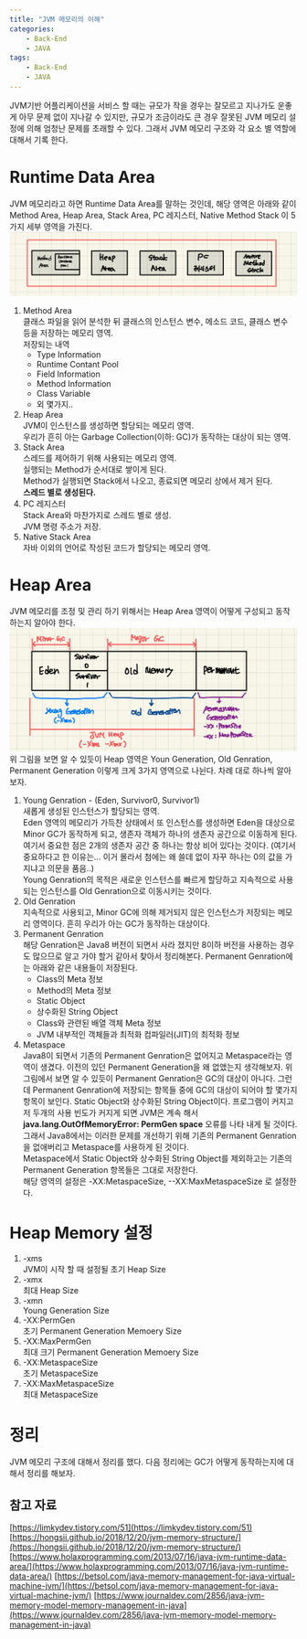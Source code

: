 ```yaml
---
title: "JVM 메모리의 이해"
categories: 
    - Back-End
    - JAVA
tags: 
    - Back-End
    - JAVA
---
```

JVM기반 어플리케이션을 서비스 할 때는 규모가 작을 경우는 잘모르고 지나가도 운좋게 아무 문제 없이 지나갈 수 있지만, 규모가 조금이라도 큰 경우 잘못된 JVM 메모리 설정에 의해 엄청난 문제를 초래할 수 있다. 그래서 JVM 메모리 구조와 각 요소 별 역할에 대해서 기록 한다.     
# Runtime Data Area
JVM 메모리라고 하면 Runtime Data Area를 말하는 것인데, 해당 영역은 아래와 같이 Method Area, Heap Area, Stack Area, PC 레지스터, Native Method Stack 이 5가지 세부 영역을 가진다.   
![JVM1](/assets/images/java1/JVM_Memory.jpeg)

1. Method Area   
    클래스 파일을 읽어 분석한 뒤 클래스의 인스턴스 변수, 메소드 코드, 클래스 변수 등을 저장하는 메모리 영역.    
    저장되는 내역    
    * Type Information
    * Runtime Contant Pool
    * Field Information
    * Method Information
    * Class Variable
    * 외 몇가지..
2. Heap Area   
    JVM이 인스턴스를 생성하면 할당되는 메모리 영역.   
    우리가 흔히 아는 Garbage Collection(이하: GC)가 동작하는 대상이 되는 영역.   
3. Stack Area   
    스레드를 제어하기 위해 사용되는 메모리 영역.    
    실행되는 Method가 순서대로 쌓이게 된다.   
    Method가 실행되면 Stack에서 나오고, 종료되면 메모리 상에서 제거 된다.    
    **스레드 별로 생성된다.**
4. PC 레지스터    
    Stack Area와 마찬가지로 스레드 별로 생성.    
    JVM 명령 주소가 저장.    
5. Native Stack Area    
    자바 이외의 언어로 작성된 코드가 할당되는 메모리 영역.    

# Heap Area
JVM 메모리를 조정 및 관리 하기 위해서는 Heap Area 영역이 어떻게 구성되고 동작하는지 알아야 한다. 
![JVM2](/assets/images/java1/JVM_Heap.jpeg)
위 그림을 보면 알 수 있듯이 Heap 영역은 Youn Generation, Old Genration, Permanent Generation 이렇게 크게 3가지 영역으로 나뉜다. 차례 대로 하나씩 알아 보자.    
1. Young Genration - (Eden, Survivor0, Survivor1)    
    새롭게 생성된 인스턴스가 할당되는 영역.    
    Eden 영역의 메모리가 가득찬 상태에서 또 인스턴스를 생성하면 Eden을 대상으로 Minor GC가 동작하게 되고, 생존자 객체가 하나의 생존자 공간으로 이동하게 된다.    
    여기서 중요한 점은 2개의 생존자 공간 중 하나는 항상 비어 있다는 것이다. (여기서 중요하다고 한 이유는... 이거 몰라서 첨에는 왜 쓸데 없이 자꾸 하나는 0의 값을 가지냐고 의문을 품음..)    
    Young Genration의 목적은 새로운 인스턴스를 빠르게 할당하고 지속적으로 사용되는 인스턴스를 Old Genration으로 이동시키는 것이다.     
2. Old Genration    
    지속적으로 사용되고, Minor GC에 의해 제거되지 않은 인스턴스가 저장되는 메모리 영역이다. 흔히 우리가 아는 GC가 동작하는 대상이다.   
3. Permanent Genration   
    해당 Genration은 Java8 버전이 되면서 사라 졌지만 8이하 버전을 사용하는 경우도 많으므로 알고 가야 할거 같아서 찾아서 정리해본다. 
    Permanent Genration에는 아래와 같은 내용들이 저장된다.    
    * Class의 Meta 정보    
    * Method의 Meta 정보   
    * Static Object   
    * 상수화된 String Object     
    * Class와 관련된 배열 객체 Meta 정보     
    * JVM 내부적인 객체들과 최적화 컴파일러(JIT)의 최적화 정보    
5. Metaspace     
    Java8이 되면서 기존의 Permanent Genration은 없어지고 Metaspace라는 영역이 생겼다. 이전의 있던 Permanent Generation을 왜 없앴는지 생각해보자. 위 그림에서 보면 알 수 있듯이 Permanent Genration은 GC의 대상이 아니다. 그런데 Permanent Genration에 저장되는 항목들 중에 GC의 대상이 되어야 할 몇가지 항목이 보인다. Static Object와 상수화된 String Object이다. 프로그램이 커지고 저 두개의 사용 빈도가 커지게 되면 JVM은 계속 해서 **java.lang.OutOfMemoryError: PermGen space** 오류를 나타 내게 될 것이다. 그래서 Java8에서는 이러한 문제를 개선하기 위해 기존의 Permanent Genration을 없애버리고 Metaspace를 사용하게 된 것이다.    
    Metaspace에서 Static Object와 상수화된 String Object를 제외하고는 기존의 Permanent Generation 항목들은 그대로 저장한다.    
    해당 영역의 설정은 -XX:MetaspaceSize, --XX:MaxMetaspaceSize 로 설정한다.

# Heap Memory 설정
1. -xms   
    JVM이 시작 할 때 설정될 초기 Heap Size
2. -xmx    
    최대 Heap Size
3. -xmn   
    Young Generation Size
4. -XX:PermGen   
    초기 Permanent Generation Memoery Size
5. -XX:MaxPermGen   
    최대 크기 Permanent Generation Memoery Size
6. -XX:MetaspaceSize   
    초기 MetaspaceSize
7. -XX:MaxMetaspaceSize   
    최대 MetaspaceSize

# 정리 
JVM 메모리 구조에 대해서 정리를 했다. 다음 정리에는 GC가 어떻게 동작하는지에 대해서 정리를 해보자. 

## 참고 자료
[https://limkydev.tistory.com/51](https://limkydev.tistory.com/51)    
[https://hongsii.github.io/2018/12/20/jvm-memory-structure/](https://hongsii.github.io/2018/12/20/jvm-memory-structure/)
[https://www.holaxprogramming.com/2013/07/16/java-jvm-runtime-data-area/](https://www.holaxprogramming.com/2013/07/16/java-jvm-runtime-data-area/)
[https://betsol.com/java-memory-management-for-java-virtual-machine-jvm/](https://betsol.com/java-memory-management-for-java-virtual-machine-jvm/)
[https://www.journaldev.com/2856/java-jvm-memory-model-memory-management-in-java](https://www.journaldev.com/2856/java-jvm-memory-model-memory-management-in-java)